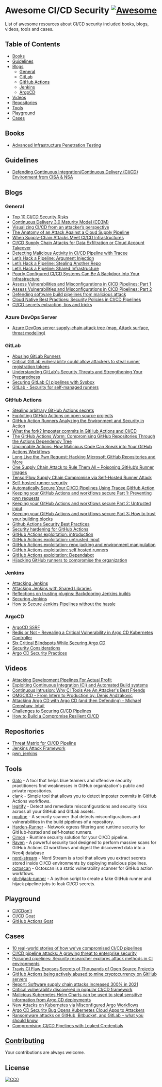 # Awesome CI/CD Security [![Awesome](https://awesome.re/badge-flat2.svg)](https://awesome.re)

List of awesome resources about CI/CD security included books, blogs, videos, tools and cases.

## Table of Contents

  - [Books](#books)
  - [Guidelines](#guidelines)
  - [Blogs](#blogs)
    - [General](#general)
    - [GitLab](#gitlab)
    - [GitHub Actions](#github-actions)
    - [Jenkins](#jenkins)
    - [ArgoCD](#argocd)
  - [Videos](#videos)
  - [Repositories](#repositories)
  - [Tools](#tools)
  - [Playground](#playground)
  - [Cases](#cases)

## Books

- [Advanced Infrastructure Penetration Testing](https://www.packtpub.com/product/advanced-infrastructure-penetration-testing/9781788624480)

## Guidelines
- [Defending Continuous Integration/Continuous Delivery (CI/CD) Environment from CISA & NSA](https://media.defense.gov/2023/Jun/28/2003249466/-1/-1/0/CSI_DEFENDING_CI_CD_ENVIRONMENTS.PDF)

## Blogs

### General

- [Top 10 CI/CD Security Risks](https://github.com/nathanawmk/top-10-cicd-security-risks)
- [Continuous Delivery 3.0 Maturity Model (CD3M)](https://nisi.nl/continuousdelivery/articles/maturity-model)
- [Visualizing CI/CD from an attacker’s perspective](https://medium.com/cider-sec/visualizing-ci-cd-from-an-attackers-perspective-22dfa38c9d09)
- [The Anatomy of an Attack Against a Cloud Supply Pipeline](https://www.paloaltonetworks.com/blog/2021/10/anatomy-ci-cd-pipeline-attack/)
- [When Supply-Chain Attacks Meet CI/CD Infrastructures](https://blogs.vmware.com/networkvirtualization/2021/12/29260.html/)
- [CI/CD Supply Chain Attacks for Data Exfiltration or Cloud Account Takeover](https://www.praetorian.com/blog/ci-cd-supply-chain-attacks-for-data-exfiltration-or-cloud-account-takeover/)
- [Detecting Malicious Activity in CI/CD Pipeline with Tracee](https://blog.aquasec.com/cicd-pipeline-security-tool-tracee)
- [Let’s Hack a Pipeline: Argument Injection](https://devblogs.microsoft.com/devops/pipeline-argument-injection/)
- [Let’s Hack a Pipeline: Stealing Another Repo](https://devblogs.microsoft.com/devops/pipeline-stealing-another-repo/)
- [Let’s Hack a Pipeline: Shared Infrastructure](https://devblogs.microsoft.com/devops/pipeline-shared-infrastructure/)
- [Poorly Configured CI/CD Systems Can Be A Backdoor Into Your Infrastructure](https://thenewstack.io/poorly-configured-ci-cd-systems-can-be-a-backdoor-into-your-infrastructure/)
- [Assess Vulnerabilities and Misconfigurations in CICD Pipelines: Part 1](https://success.qualys.com/discussions/s/article/000005841)
- [Assess Vulnerabilities and Misconfigurations in CICD Pipelines: Part 2](https://success.qualys.com/discussions/s/article/000005842)
- [Defending software build pipelines from malicious attack](https://www.ncsc.gov.uk/blog-post/defending-software-build-pipelines-from-malicious-attack)
- [Cloud Native Best Practices: Security Policies in CI/CD Pipelines](https://blog.aquasec.com/cloud-native-security-best-practices-devops-security)
- [CI/CD secrets extraction, tips and tricks](https://www.synacktiv.com/publications/cicd-secrets-extraction-tips-and-tricks)

### Azure DevOps Server

- [Azure DevOps server supply-chain attack tree (map, Attack surface, threat modeling)](https://github.com/sergiomarotco/Azure-DevOps-server-supply-chain-attack-tree)

### GitLab

- [Abusing GitLab Runners](https://frichetten.com/blog/abusing-gitlab-runners/)
- [Critical GitLab vulnerability could allow attackers to steal runner registration tokens](https://portswigger.net/daily-swig/critical-gitlab-vulnerability-could-allow-attackers-to-steal-runner-registration-tokens)
- [Understanding GitLab's Security Threats and Strengthening Your Preparedness](https://www.mitiga.io/blog/understanding-gitlabs-security-threats-and-strengthening-your-preparedness)
- [Securing GitLab CI pipelines with Sysbox](https://blog.nestybox.com/2020/10/21/gitlab-dind.html)
- [GitLab - Security for self-managed runners](https://docs.gitlab.com/runner/security/)

### GitHub Actions

- [Stealing arbitrary GitHub Actions secrets](https://blog.teddykatz.com/2021/03/17/github-actions-write-access.html)
- [Exploiting GitHub Actions on open source projects](https://medium.com/tinder/exploiting-github-actions-on-open-source-projects-5d93936d189f)
- [GitHub Action Runners Analyzing the Environment and Security in Action](https://www.trendmicro.com/vinfo/us/security/news/cybercrime-and-digital-threats/github-action-runners-analyzing-the-environment-and-security-in-action)
- [What the fork? Imposter commits in GitHub Actions and CI/CD](https://www.chainguard.dev/unchained/what-the-fork-imposter-commits-in-github-actions-and-ci-cd)
- [The GitHub Actions Worm: Compromising GitHub Repositories Through the Actions Dependency Tree](https://www.paloaltonetworks.com/blog/prisma-cloud/github-actions-worm-dependencies/)
- [Unpinnable Actions: How Malicious Code Can Sneak into Your GitHub Actions Workflows](https://www.paloaltonetworks.com/blog/prisma-cloud/unpinnable-actions-github-security/)
- [Long Live the Pwn Request: Hacking Microsoft GitHub Repositories and More](https://www.praetorian.com/blog/pwn-request-hacking-microsoft-github-repositories-and-more/)
- [One Supply Chain Attack to Rule Them All – Poisoning GitHub’s Runner Images](https://adnanthekhan.com/2023/12/20/one-supply-chain-attack-to-rule-them-all/)
- [TensorFlow Supply Chain Compromise via Self-Hosted Runner Attack](https://www.praetorian.com/blog/tensorflow-supply-chain-compromise-via-self-hosted-runner-attack/)
- [Self-hosted runner security](https://docs.github.com/en/actions/hosting-your-own-runners/about-self-hosted-runners#self-hosted-runner-security)
- [Automatically Secure Your CI/CD Pipelines Using Tracee GitHub Action](https://blog.aquasec.com/ci-cd-pipeline-security-tracee-github-action)
- [Keeping your GitHub Actions and workflows secure Part 1: Preventing pwn requests](https://securitylab.github.com/research/github-actions-preventing-pwn-requests/)
- [Keeping your GitHub Actions and workflows secure Part 2: Untrusted input](https://securitylab.github.com/research/github-actions-untrusted-input/)
- [Keeping your GitHub Actions and workflows secure Part 3: How to trust your building blocks](https://securitylab.github.com/research/github-actions-building-blocks/)
- [Github Actions Security Best Practices](https://engineering.salesforce.com/github-actions-security-best-practices-b8f9df5c75f5)
- [Security hardening for GitHub Actions](https://docs.github.com/en/actions/security-guides/security-hardening-for-github-actions)
- [GitHub Actions exploitation: introduction](https://www.synacktiv.com/publications/github-actions-exploitation-introduction)
- [GitHub Actions exploitation: untrusted input](https://www.synacktiv.com/publications/github-actions-exploitation-untrusted-input)
- [GitHub Actions exploitation: repo jacking and environment manipulation](https://www.synacktiv.com/publications/github-actions-exploitation-repo-jacking-and-environment-manipulation)
- [GitHub Actions exploitation: self hosted runners](https://www.synacktiv.com/publications/github-actions-exploitation-self-hosted-runners)
- [GitHub Actions exploitation: Dependabot](https://www.synacktiv.com/publications/github-actions-exploitation-dependabot)
- [Hijacking GitHub runners to compromise the organization](https://www.synacktiv.com/publications/hijacking-github-runners-to-compromise-the-organization)

### Jenkins

- [Attacking Jenkins](https://msgpeek.net/blog/2020/02/attacking-jenkins/)
- [Attacking Jenkins with Shared Libraries](https://oxhat.blogspot.com/2022/07/attacking-backdooring-and-exfiltrating.html)
- [Reflections on trusting plugins: Backdooring Jenkins builds](https://www.synopsys.com/blogs/software-security/backdooring-jenkins-builds-and-security-measures/)
- [Securing Jenkins](https://www.jenkins.io/doc/book/security/securing-jenkins/)
- [How to Secure Jenkins Pipelines without the hassle](https://www.contrastsecurity.com/security-influencers/how-to-secure-jenkins-pipelines-without-the-hassle#:~:text=Navigate%20to%20your%20Jenkins%20UI,available%20to%20your%20Jenkins%20instance.)

### ArgoCD

- [ArgoCD SSRF](https://blog.calif.io/p/argo-cd-csrf)
- [Redis or Not – Revealing a Critical Vulnerability in Argo CD Kubernetes Controller](https://cycode.com/blog/revealing-argo-cd-critical-vulnerability/)
- [Six Critical Blindspots While Securing Argo CD](https://dnastacio.medium.com/gitops-argocd-security-cbb6fb6378bb)
- [Security Considerations](https://argo-cd.readthedocs.io/en/stable/security_considerations/)
- [Argo CD Security Practices](https://www.youtube.com/watch?v=3IoLH1j6cm0)

## Videos

- [Attacking Development Pipelines For Actual Profit](https://www.youtube.com/watch?v=AQCvfzwcGso)
- [Exploiting Continuous Integration (CI) and Automated Build systems](https://www.youtube.com/watch?v=mpUDqo7tIk8)
- [Continuous Intrusion: Why CI Tools Are An Attacker's Best Friends](https://www.youtube.com/watch?v=0H6jd5yG7_A)
- [OMGCICD - From Intern to Production by: Denis Andzakovic](https://www.youtube.com/watch?v=I8aBGT4LPeo)
- [Attacking Argo CD with Argo CD (and then Defending) - Michael Crenshaw, Intuit](https://www.youtube.com/watch?v=bRNMI29F2fI)
- [Challenges to Securing CI/CD Pipelines](https://www.youtube.com/watch?v=Pd6akunYaZc)
- [How to Build a Compromise Resilient CI/CD](https://www.youtube.com/watch?v=ArS31CxneUA)

## Repositories
- [Threat Matrix for CI/CD Pipeline](https://github.com/rung/threat-matrix-cicd)
- [Jenkins Attack Framework](https://github.com/Accenture/jenkins-attack-framework)
- [pwn_jenkins](https://github.com/gquere/pwn_jenkins)

## Tools
- [Gato](https://github.com/praetorian-inc/gato) - A tool that helps blue teamers and offensive security practitioners find weaknesses in GitHub organization's public and private repositories.
- [clank](https://github.com/chainguard-dev/clank) - Simple tool that allows you to detect imposter commits in GitHub Actions workflows.
- [legitify](https://github.com/Legit-Labs/legitify) - Detect and remediate misconfigurations and security risks across all your GitHub and GitLab assets.
- [poutine](https://github.com/boostsecurityio/poutine) - A security scanner that detects misconfigurations and vulnerabilities in the build pipelines of a repository.
- [Harden-Runner](https://github.com/step-security/harden-runner) - Network egress filtering and runtime security for GitHub-hosted and self-hosted runners.
- [Cimon](https://github.com/CycodeLabs/cimon-action) - Runtime security solution for your CI/CD pipeline.
- [Raven](https://github.com/CycodeLabs/raven) - A powerful security tool designed to perform massive scans for GitHub Actions CI workflows and digest the discovered data into a Neo4j database
- [nord-stream](https://github.com/synacktiv/nord-stream) - Nord Stream is a tool that allows you extract secrets stored inside CI/CD environments by deploying malicious pipelines.
- [octoscan](https://github.com/synacktiv/octoscan) - Octoscan is a static vulnerability scanner for GitHub action workflows.
- [gh-hijack-runner](https://github.com/synacktiv/gh-hijack-runner) - A python script to create a fake GitHub runner and hijack pipeline jobs to leak CI/CD secrets.

## Playground

- [CI/CDon't](https://hackingthe.cloud/aws/capture_the_flag/cicdont)
- [CI/CD Goat](https://github.com/cider-security-research/cicd-goat)
- [GitHub Actions Goat](https://github.com/step-security/github-actions-goat)

## Cases

- [10 real-world stories of how we’ve compromised CI/CD pipelines](https://research.nccgroup.com/2022/01/13/10-real-world-stories-of-how-weve-compromised-ci-cd-pipelines/)
- [CI/CD pipeline attacks: A growing threat to enterprise security](https://limacharlie.io/blog/cicd-pipeline-attacks)
- [Poisoned pipelines: Security researcher explores attack methods in CI environments](https://portswigger.net/daily-swig/poisoned-pipelines-security-researcher-explores-attack-methods-in-ci-environments)
- [Travis CI Flaw Exposes Secrets of Thousands of Open Source Projects](https://thehackernews.com/2021/09/travis-ci-flaw-exposes-secrets-of.html)
- [GitHub Actions being actively abused to mine cryptocurrency on GitHub servers](https://www.bleepingcomputer.com/news/security/github-actions-being-actively-abused-to-mine-cryptocurrency-on-github-servers/)
- [Report: Software supply chain attacks increased 300% in 2021](https://venturebeat.com/2022/01/27/report-software-supply-chain-attacks-increased-300-in-2021/)
- [Critical vulnerability discovered in popular CI/CD framework](https://www.itpro.co.uk/security/cyber-security/361400/critical-vulnerability-discovered-in-popular-cicd-framework)
- [Malicious Kubernetes Helm Charts can be used to steal sensitive information from Argo CD deployments](https://apiiro.com/blog/malicious-kubernetes-helm-charts-can-be-used-to-steal-sensitive-information-from-argo-cd-deployments/)
- [New Attacks on Kubernetes via Misconfigured Argo Workflows](https://www.intezer.com/blog/container-security/new-attacks-on-kubernetes-via-misconfigured-argo-workflows/)
- [Argo CD Security Bug Opens Kubernetes Cloud Apps to Attackers](https://threatpost.com/argo-cd-security-bug-kubernetes-cloud-apps/178239/)
- [Ransomware attacks on GitHub, Bitbucket, and GitLab – what you should know](https://gitprotect.io/blog/ransomware-attacks-on-github-bitbucket-and-gitlab-what-you-should-know/)
- [Compromising CI/CD Pipelines with Leaked Credentials](https://blog.gitguardian.com/security-zines-2-compromising-ci-cd-pipelines/)

## [Contributing](contributing.md)

Your contributions are always welcome.

## License

[![CC0](https://i.creativecommons.org/p/zero/1.0/88x31.png)](https://creativecommons.org/publicdomain/zero/1.0/)


